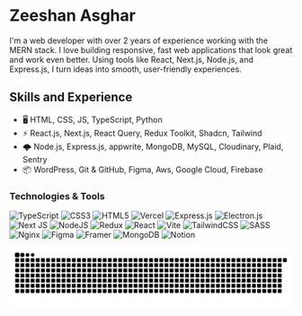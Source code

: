# Zeeshan Asghar

I'm a web developer with over 2 years of experience working with the MERN stack. I love building responsive, fast web applications that look great and work even better. Using tools like React, Next.js, Node.js, and Express.js, I turn ideas into smooth, user-friendly experiences.

## Skills and Experience

- 🖥️ HTML, CSS, JS, TypeScript, Python
- ⚡ React.js, Next.js, React Query, Redux Toolkit, Shadcn, Tailwind
- 🌩️ Node.js, Express.js, appwrite, MongoDB, MySQL, Cloudinary, Plaid, Sentry
- 📦 WordPress, Git & GitHub, Figma, Aws, Google Cloud, Firebase

### Technologies & Tools

![TypeScript](https://img.shields.io/badge/typescript-%23007ACC.svg?style=for-the-badge&logo=typescript&logoColor=white)
![CSS3](https://img.shields.io/badge/css3-%231572B6.svg?style=for-the-badge&logo=css3&logoColor=white)
![HTML5](https://img.shields.io/badge/html5-%23E34F26.svg?style=for-the-badge&logo=html5&logoColor=white)
![Vercel](https://img.shields.io/badge/vercel-%23000000.svg?style=for-the-badge&logo=vercel&logoColor=white)
![Express.js](https://img.shields.io/badge/express.js-%23404d59.svg?style=for-the-badge&logo=express&logoColor=%2361DAFB)
![Electron.js](https://img.shields.io/badge/Electron-191970?style=for-the-badge&logo=Electron&logoColor=white)
![Next JS](https://img.shields.io/badge/Next-black?style=for-the-badge&logo=next.js&logoColor=white)
![NodeJS](https://img.shields.io/badge/node.js-6DA55F?style=for-the-badge&logo=node.js&logoColor=white)
![Redux](https://img.shields.io/badge/redux-%23593d88.svg?style=for-the-badge&logo=redux&logoColor=white)
![React](https://img.shields.io/badge/react-%2320232a.svg?style=for-the-badge&logo=react&logoColor=%2361DAFB)
![Vite](https://img.shields.io/badge/vite-%23646CFF.svg?style=for-the-badge&logo=vite&logoColor=white)
![TailwindCSS](https://img.shields.io/badge/tailwindcss-%2338B2AC.svg?style=for-the-badge&logo=tailwind-css&logoColor=white)
![SASS](https://img.shields.io/badge/SASS-hotpink.svg?style=for-the-badge&logo=SASS&logoColor=white)
![Nginx](https://img.shields.io/badge/nginx-%23009639.svg?style=for-the-badge&logo=nginx&logoColor=white)
![Figma](https://img.shields.io/badge/figma-%23F24E1E.svg?style=for-the-badge&logo=figma&logoColor=white)
![Framer](https://img.shields.io/badge/Framer-black?style=for-the-badge&logo=framer&logoColor=blue)
![MongoDB](https://img.shields.io/badge/MongoDB-%234ea94b.svg?style=for-the-badge&logo=mongodb&logoColor=white)
![Notion](https://img.shields.io/badge/Notion-%23000000.svg?style=for-the-badge&logo=notion&logoColor=white)

<picture>
  <source media="(prefers-color-scheme: dark)" srcset="https://raw.githubusercontent.com/mzeeshan-asghar/mzeeshan-asghar/output/github-snake-dark.svg" />
  <source media="(prefers-color-scheme: light)" srcset="https://raw.githubusercontent.com/mzeeshan-asghar/mzeeshan-asghar/output/github-snake.svg" />
  <img alt="github-snake" src="https://raw.githubusercontent.com/mzeeshan-asghar/mzeeshan-asghar/output/github-snake.svg" />
</picture>
